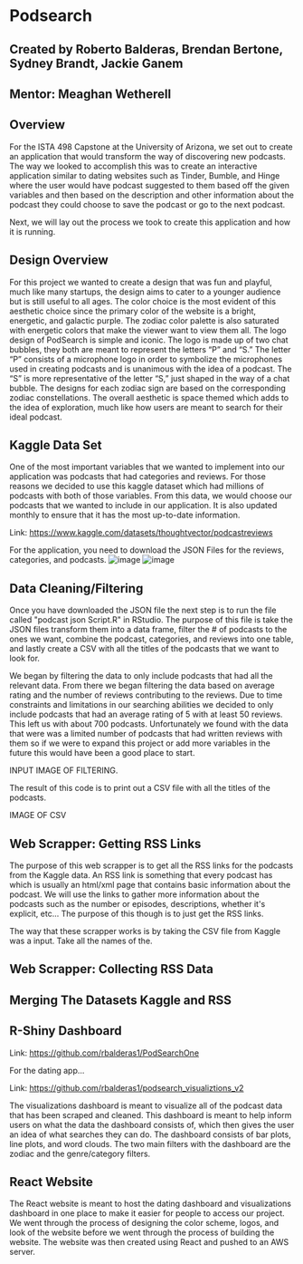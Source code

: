 # Podsearch

## Created by Roberto Balderas, Brendan Bertone, Sydney Brandt, Jackie Ganem
## Mentor: Meaghan Wetherell

## Overview
For the ISTA 498 Capstone at the University of Arizona, we set out to create an application that would transform the way of discovering new podcasts. The way we looked to accomplish this was to create an interactive application similar to dating websites such as Tinder, Bumble, and Hinge where the user would have podcast suggested to them based off the given variables and then based on the description and other information about the podcast they could choose to save the podcast or go to the next podcast. 

Next, we will lay out the process we took to create this application and how it is running. 

## Design Overview
For this project we wanted to create a design that was fun and playful, much like many startups, the design aims to cater to a younger audience but is still useful to all ages. The color choice is the most evident of this aesthetic choice since the primary color of the website is a bright, energetic, and galactic purple. The zodiac color palette is also saturated with energetic colors that make the viewer want to view them all. The logo design of PodSearch is simple and iconic. The logo is made up of two chat bubbles, they both are meant to represent the letters “P” and “S.” The letter “P” consists of a microphone logo in order to symbolize the microphones used in creating podcasts and is unanimous with the idea of a podcast. The “S” is more representative of the letter “S,” just shaped in the way of a chat bubble. The designs for each zodiac sign are based on the corresponding zodiac constellations. The overall aesthetic is space themed which adds to the idea of exploration, much like how users are meant to search for their ideal podcast.



## Kaggle Data Set
One of the most important variables that we wanted to implement into our application was podcasts that had categories and reviews. For those reasons we decided to use this kaggle dataset which had millions of podcasts with both of those variables. From this data, we would choose our podcasts that we wanted to include in our application. It is also updated monthly to ensure that it has the most up-to-date information. 

Link: https://www.kaggle.com/datasets/thoughtvector/podcastreviews

For the application, you need to download the JSON Files for the reviews, categories, and podcasts. 
![image](https://user-images.githubusercontent.com/86931268/232164130-01b38c58-6d35-4989-9942-9d4f1a768951.png)
![image](https://user-images.githubusercontent.com/86931268/232164039-d7244d35-3504-434e-afc2-3809784f94f3.png)

## Data Cleaning/Filtering
Once you have downloaded the JSON file the next step is to run the file called "podcast json Script.R" in RStudio. The purpose of this file is take the JSON files transform them into a data frame, filter the # of podcasts to the ones we want, combine the podcast, categories, and reviews into one table, and lastly create a CSV with all the titles of the podcasts that we want to look for. 

We began by filtering the data to only include podcasts that had all the relevant data. From there we began filtering the data based on average rating and the number of reviews contributing to the reviews. Due to time constraints and limitations in our searching abilities we decided to only include podcasts that had an average rating of 5 with at least 50 reviews. This left us with about 700 podcasts. Unfortunately we found with the data that were was a limited number of podcasts that had written reviews with them so if we were to expand this project or add more variables in the future this would have been a good place to start. 

INPUT IMAGE OF FILTERING. 

The result of this code is to print out a CSV file with all the titles of the podcasts. 

IMAGE OF CSV 
  
## Web Scrapper: Getting RSS Links
The purpose of this web scrapper is to get all the RSS links for the podcasts from the Kaggle data. An RSS link is something that every podcast has which is usually an html/xml page that contains basic information about the podcast. We will use the links to gather more information about the podcasts such as the number or episodes, descriptions, whether it's explicit, etc... The purpose of this though is to just get the RSS links. 
  
The way that these scrapper works is by taking the CSV file from Kaggle was a input. Take all the names of the.
  
## Web Scrapper: Collecting RSS Data

## Merging The Datasets Kaggle and RSS

## R-Shiny Dashboard
Link: https://github.com/rbalderas1/PodSearchOne

For the dating app…

Link: https://github.com/rbalderas1/podsearch_visualiztions_v2

The visualizations dashboard is meant to visualize all of the podcast data that has been scraped and cleaned. This dashboard is meant to help inform users on what the data the dashboard consists of, which then gives the user an idea of what searches they can do. The dashboard consists of bar plots, line plots, and word clouds. The two main filters with the dashboard are the zodiac and the genre/category filters.

## React Website
The React website is meant to host the dating dashboard and visualizations dashboard in one place to make it easier for people to access our project. We went through the process of designing the color scheme, logos, and look of the website before we went through the process of building the website. The website was then created using React and pushed to an AWS server.
